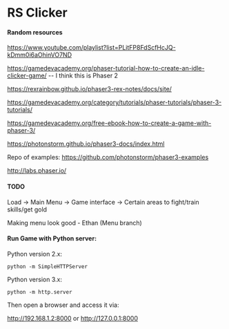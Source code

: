 # RS Clicker

#### Random resources

https://www.youtube.com/playlist?list=PLitFP8FdScfHcJQ-kDmm0i6aOhinVO7ND

https://gamedevacademy.org/phaser-tutorial-how-to-create-an-idle-clicker-game/ -- I think this is Phaser 2

https://rexrainbow.github.io/phaser3-rex-notes/docs/site/

https://gamedevacademy.org/category/tutorials/phaser-tutorials/phaser-3-tutorials/

https://gamedevacademy.org/free-ebook-how-to-create-a-game-with-phaser-3/

https://photonstorm.github.io/phaser3-docs/index.html


Repo of examples:
https://github.com/photonstorm/phaser3-examples


http://labs.phaser.io/



#### TODO
Load -> Main Menu -> Game interface -> Certain areas to fight/train skills/get gold
                  
Making menu look good - Ethan (Menu branch)

#### Run Game with Python server:

Python version 2.x:

`python -m SimpleHTTPServer`

Python version 3.x:

`python -m http.server`

Then open a browser and access it via:

http://192.168.1.2:8000 
or
http://127.0.0.1:8000


